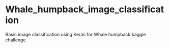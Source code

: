 # Whale_humpback_image_classification
Basic image classification using Keras for Whale humpback kaggle challenge
